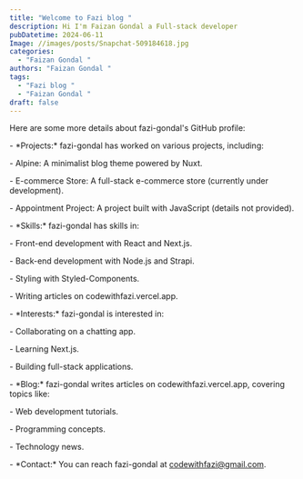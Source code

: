 ```yaml
---
title: "Welcome to Fazi blog "
description: Hi I'm Faizan Gondal a Full-stack developer
pubDatetime: 2024-06-11
Image: //images/posts/Snapchat-509184618.jpg
categories:
  - "Faizan Gondal "
authors: "Faizan Gondal "
tags:
  - "Fazi blog "
  - "Faizan Gondal "
draft: false
---
```

Here are some more details about fazi-gondal's GitHub profile:

\- \*Projects:\* fazi-gondal has worked on various projects, including:

\- Alpine: A minimalist blog theme powered by Nuxt.

\- E-commerce Store: A full-stack e-commerce store (currently under development).

\- Appointment Project: A project built with JavaScript (details not provided).

\- \*Skills:\* fazi-gondal has skills in:

\- Front-end development with React and Next.js.

\- Back-end development with Node.js and Strapi.

\- Styling with Styled-Components.

\- Writing articles on codewithfazi.vercel.app.

\- \*Interests:\* fazi-gondal is interested in:

\- Collaborating on a chatting app.

\- Learning Next.js.

\- Building full-stack applications.

\- \*Blog:\* fazi-gondal writes articles on codewithfazi.vercel.app, covering topics like:

\- Web development tutorials.

\- Programming concepts.

\- Technology news.

\- \*Contact:\* You can reach fazi-gondal at codewithfazi@gmail.com.
